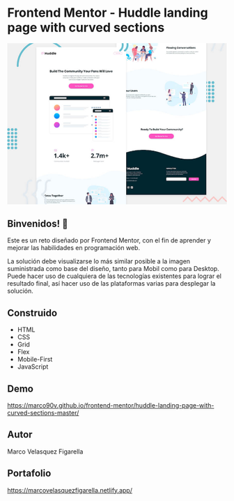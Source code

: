 # Frontend Mentor - Huddle landing page with curved sections

![Design preview for the Time tracking dashboard coding challenge](./design/desktop-preview.jpg)

## Binvenidos! 👋

Este es un reto diseñado por Frontend Mentor, con el fin de aprender y mejorar las habilidades en programación web.

La solución debe visualizarse lo más similar posible a la imagen suministrada como base del diseño, tanto para Mobil como para Desktop.
Puede hacer uso de cualquiera de las tecnologías existentes para lograr el resultado final, así hacer uso de las plataformas varias para desplegar la solución.

## Construido
 * HTML
 * CSS
 * Grid
 * Flex
 * Mobile-First
 * JavaScript
## Demo
https://marco90v.github.io/frontend-mentor/huddle-landing-page-with-curved-sections-master/
## Autor
Marco Velasquez Figarella
## Portafolio
https://marcovelasquezfigarella.netlify.app/
